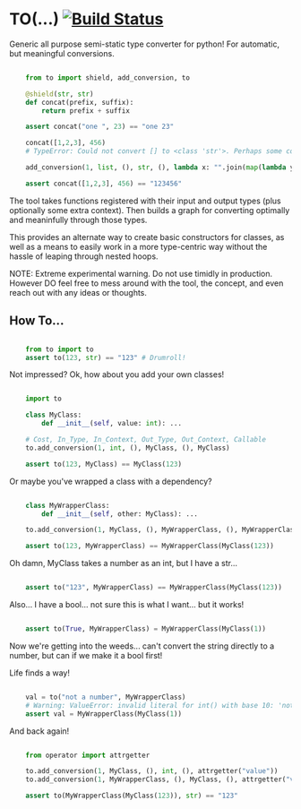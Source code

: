 # TO(...) [![Build Status](https://travis-ci.com/internetimagery/to.svg?branch=develop)](https://travis-ci.com/internetimagery/to)

Generic all purpose semi-static type converter for python! For automatic, but meaningful conversions.

``` python

    from to import shield, add_conversion, to

    @shield(str, str)
    def concat(prefix, suffix):
    	return prefix + suffix

    assert concat("one ", 23) == "one 23"

    concat([1,2,3], 456)
    # TypeError: Could not convert [] to <class 'str'>. Perhaps some conversion steps are missing.

    add_conversion(1, list, (), str, (), lambda x: "".join(map(lambda y: to(y, str), x)))

    assert concat([1,2,3], 456) == "123456"
```

The tool takes functions registered with their input and output types (plus optionally some extra context). Then builds a graph for converting optimally and meaninfully through those types.

This provides an alternate way to create basic constructors for classes, as well as a means to easily work in a more type-centric way without the hassle of leaping through nested hoops.


NOTE: Extreme experimental warning. Do not use timidly in production. However DO feel free to mess around with the tool, the concept, and even reach out with any ideas or thoughts.

## How To...


``` python

    from to import to
    assert to(123, str) == "123" # Drumroll!

```

Not impressed? Ok, how about you add your own classes!

``` python

    import to

    class MyClass:
        def __init__(self, value: int): ...

    # Cost, In_Type, In_Context, Out_Type, Out_Context, Callable
    to.add_conversion(1, int, (), MyClass, (), MyClass)

    assert to(123, MyClass) == MyClass(123)
```

Or maybe you've wrapped a class with a dependency?

``` python

    class MyWrapperClass:
        def __init__(self, other: MyClass): ...

    to.add_conversion(1, MyClass, (), MyWrapperClass, (), MyWrapperClass)

    assert to(123, MyWrapperClass) == MyWrapperClass(MyClass(123))
```

Oh damn, MyClass takes a number as an int, but I have a str...

``` python

    assert to("123", MyWrapperClass) == MyWrapperClass(MyClass(123))
```

Also... I have a bool... not sure this is what I want... but it works!

``` python

    assert to(True, MyWrapperClass) = MyWrapperClass(MyClass(1))
```

Now we're getting into the weeds... can't convert the string directly to a number, but can if we make it a bool first!

Life finds a way!

``` python

    val = to("not a number", MyWrapperClass)
    # Warning: ValueError: invalid literal for int() with base 10: 'not a number'
    assert val = MyWrapperClass(MyClass(1))
```

And back again!

``` python

    from operator import attrgetter

    to.add_conversion(1, MyClass, (), int, (), attrgetter("value"))
    to.add_conversion(1, MyWrapperClass, (), MyClass, (), attrgetter("value"))

    assert to(MyWrapperClass(MyClass(123)), str) == "123"
```
